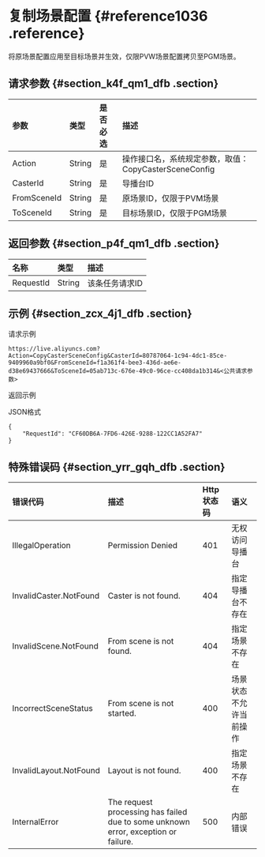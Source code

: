 # 复制场景配置 {#reference1036 .reference}

将原场景配置应用至目标场景并生效，仅限PVW场景配置拷贝至PGM场景。

## 请求参数 {#section_k4f_qm1_dfb .section}

|参数|类型|是否必选|描述|
|:-|:-|:---|:-|
|Action|String|是|操作接口名，系统规定参数，取值：CopyCasterSceneConfig|
|CasterId|String|是|导播台ID|
|FromSceneId|String|是|原场景ID，仅限于PVM场景|
|ToSceneId|String|是|目标场景ID，仅限于PGM场景|

## 返回参数 {#section_p4f_qm1_dfb .section}

|名称|类型|描述|
|:-|:-|:-|
|RequestId|String|该条任务请求ID|

## 示例 {#section_zcx_4j1_dfb .section}

请求示例

```
https://live.aliyuncs.com?Action=CopyCasterSceneConfig&CasterId=80787064-1c94-4dc1-85ce-9409960a9bf0&FromSceneId=f1a361f4-bee3-436d-ae6e-d38e69437666&ToSceneId=05ab713c-676e-49c0-96ce-cc408da1b314&<公共请求参数> 
```

返回示例

JSON格式

```
{
    "RequestId": "CF60DB6A-7FD6-426E-9288-122CC1A52FA7"
}
```

## 特殊错误码 {#section_yrr_gqh_dfb .section}

|错误代码|描述|Http 状态码|语义|
|:---|:-|:-------|:-|
|IllegalOperation|Permission Denied|401|无权访问导播台|
|InvalidCaster.NotFound|Caster is not found.|404|指定导播台不存在|
|InvalidScene.NotFound|From scene is not found.|404|指定场景不存在|
|IncorrectSceneStatus|From scene is not started.|400|场景状态不允许当前操作|
|InvalidLayout.NotFound|Layout is not found.|400|指定场景不存在|
|InternalError|The request processing has failed due to some unknown error, exception or failure.|500|内部错误|

